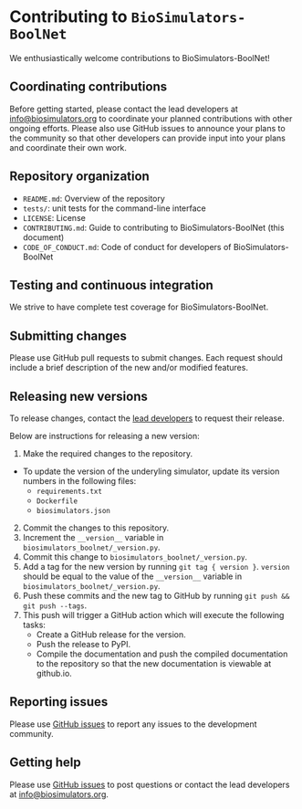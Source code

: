 # Contributing to `BioSimulators-BoolNet`

We enthusiastically welcome contributions to BioSimulators-BoolNet!

## Coordinating contributions

Before getting started, please contact the lead developers at [info@biosimulators.org](mailto:info@biosimulators.org) to coordinate your planned contributions with other ongoing efforts. Please also use GitHub issues to announce your plans to the community so that other developers can provide input into your plans and coordinate their own work.

## Repository organization

* `README.md`: Overview of the repository
* `tests/`: unit tests for the command-line interface
* `LICENSE`: License
* `CONTRIBUTING.md`: Guide to contributing to BioSimulators-BoolNet (this document)
* `CODE_OF_CONDUCT.md`: Code of conduct for developers of BioSimulators-BoolNet

## Testing and continuous integration

We strive to have complete test coverage for BioSimulators-BoolNet.

## Submitting changes

Please use GitHub pull requests to submit changes. Each request should include a brief description of the new and/or modified features.

## Releasing new versions

To release changes, contact the [lead developers](mailto:info@biosimulators.org) to request their release.

Below are instructions for releasing a new version:

1. Make the required changes to the repository.
  * To update the version of the underyling simulator, update its version numbers in the following files:
    * `requirements.txt`
    * `Dockerfile`
    * `biosimulators.json`
2. Commit the changes to this repository.
3. Increment the `__version__` variable in `biosimulators_boolnet/_version.py`.
4. Commit this change to `biosimulators_boolnet/_version.py`.
5. Add a tag for the new version by running `git tag { version }`. `version` should be equal to the value of the
   `__version__` variable in `biosimulators_boolnet/_version.py`.
6. Push these commits and the new tag to GitHub by running `git push && git push --tags`.
7. This push will trigger a GitHub action which will execute the following tasks:
   * Create a GitHub release for the version.
   * Push the release to PyPI.
   * Compile the documentation and push the compiled documentation to the repository so that the new documentation is viewable at github.io.

## Reporting issues

Please use [GitHub issues](https://github.com/biosimulators/Biosimulators_BoolNet/issues) to report any issues to the development community.

## Getting help

Please use [GitHub issues](https://github.com/biosimulators/Biosimulators_BoolNet/issues) to post questions or contact the lead developers at [info@biosimulators.org](mailto:info@biosimulators.org).
